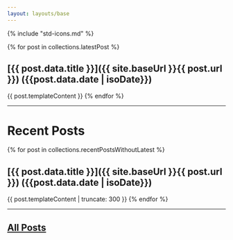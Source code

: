```yaml
---
layout: layouts/base
---
```


{% include "std-icons.md" %}

{% for post in collections.latestPost %}
## [{{ post.data.title }}]({{ site.baseUrl }}{{ post.url }}) ({{post.data.date | isoDate}})
{{ post.templateContent }}
{% endfor %}

---

# Recent Posts

{% for post in collections.recentPostsWithoutLatest %}
## [{{ post.data.title }}]({{ site.baseUrl }}{{ post.url }}) ({{post.data.date | isoDate}})
{{ post.templateContent | truncate: 300 }}
{% endfor %}

---

## [All Posts](/pages/archive/)